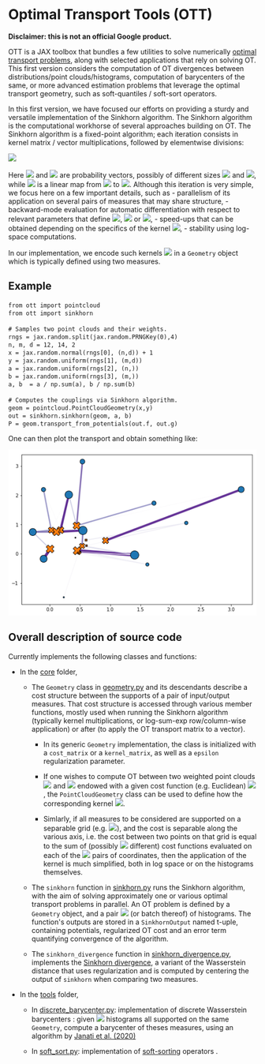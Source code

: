 # Optimal Transport Tools (OTT)

**Disclaimer: this is not an official Google product.**

OTT is a JAX toolbox that bundles a few utilities to solve numerically
[optimal transport problems](https://arxiv.org/abs/1803.00567), along with
selected applications that rely on solving OT. This first version considers the
computation of OT divergences between distributions/point clouds/histograms,
computation of barycenters of the same, or more advanced estimation problems
that leverage the optimal transport geometry, such as soft-quantiles / soft-sort operators.

In this first version, we have focused our efforts on providing a sturdy and
versatile implementation of the Sinkhorn algorithm. The Sinkhorn algorithm is
the computational workhorse of several approaches building on OT. The Sinkhorn
algorithm is a fixed-point algorithm; each iteration consists in kernel matrix / vector multiplications, followed by elementwise divisions:

<img src="https://render.githubusercontent.com/render/math?math=%24%5Cmathbf%7Bu%7D%20%5Cleftarrow%20%5Cfrac%7B%5Cmathbf%7Ba%7D%7D%7B%5Cmathbf%7BKv%7D%7D%2C%5Cquad%20%5Cmathbf%7Bv%7D%20%5Cleftarrow%20%5Cfrac%7B%5Cmathbf%7Ba%7D%7D%7B%5Cmathbf%7BK%7D%5ET%5Cmathbf%7Bu%7D%7D%24">

Here <img src="https://render.githubusercontent.com/render/math?math=%24%5Cmathbf%7Ba%7D%24"> and <img src="https://render.githubusercontent.com/render/math?math=%24%5Cmathbf%7Bb%7D%24"> are probability vectors, possibly of different sizes <img src="https://render.githubusercontent.com/render/math?math=%24n%24">
and <img src="https://render.githubusercontent.com/render/math?math=%24m%24">, while <img src="https://render.githubusercontent.com/render/math?math=%24%5Cmathbf%7BK%7D%24"> is a linear map from <img src="https://render.githubusercontent.com/render/math?math=%24%5Cmathbb%7BR%7D%5Em%24"> to
<img src="https://render.githubusercontent.com/render/math?math=%24%5Cmathbb%7BR%7D%5En%24">. Although this iteration is very simple, we focus here on a few important details, such as - parallelism of its application on several pairs of measures that may share structure, - backward-mode evaluation for automatic differentiation with respect to relevant parameters that define <img src="https://render.githubusercontent.com/render/math?math=%24%5Cmathbf%7BK%7D%24">, <img src="https://render.githubusercontent.com/render/math?math=%24%5Cmathbf%7Ba%7D%24"> or <img src="https://render.githubusercontent.com/render/math?math=%24%5Cmathbf%7Bb%7D%24">, - speed-ups that can be obtained depending on the specifics of the kernel <img src="https://render.githubusercontent.com/render/math?math=%24%5Cmathbf%7BK%7D%24">, - stability using log-space computations.

In our implementation, we encode such kernels <img src="https://render.githubusercontent.com/render/math?math=%24%5Cmathbf%7BK%7D%24"> in a `Geometry` object which is typically defined using two measures.

## Example

```
from ott import pointcloud
from ott import sinkhorn

# Samples two point clouds and their weights.
rngs = jax.random.split(jax.random.PRNGKey(0),4)
n, m, d = 12, 14, 2
x = jax.random.normal(rngs[0], (n,d)) + 1
y = jax.random.uniform(rngs[1], (m,d))
a = jax.random.uniform(rngs[2], (n,))
b = jax.random.uniform(rngs[3], (m,))
a, b  = a / np.sum(a), b / np.sum(b)

# Computes the couplings via Sinkhorn algorithm.
geom = pointcloud.PointCloudGeometry(x,y)
out = sinkhorn.sinkhorn(geom, a, b)
P = geom.transport_from_potentials(out.f, out.g)
```

One can then plot the transport and obtain something like:

![obtained coupling](./images/couplings.png)



## Overall description of source code

Currently implements the following classes and functions:

-   In the [core](ott/core) folder,

    -   The `Geometry` class in [geometry.py](ott/core/ground_geometry/geometry.py) and its descendants describe a cost structure
        between the supports of a pair of input/output measures. That cost
        structure is accessed through various member functions, mostly used when
        running the Sinkhorn algorithm (typically kernel multiplications, or
        log-sum-exp row/column-wise application) or after (to apply the OT
        transport matrix to a vector).

        -   In its generic `Geometry` implementation, the class is initialized
            with a `cost_matrix` or a `kernel_matrix`, as well as a `epsilon`
            regularization parameter.

        -   If one wishes to compute OT between two weighted point clouds
            <img src="https://render.githubusercontent.com/render/math?math=%24x%3D(x_1%2C%20%5Cdots%2C%20x_n)%24"> and <img src="https://render.githubusercontent.com/render/math?math=%24y%3D(y_1%2C%20%5Cdots%2C%20y_m)%24"> endowed with a
            given cost function (e.g. Euclidean) <img src="https://render.githubusercontent.com/render/math?math=%24c%24">, the `PointCloudGeometry`
            class can be used to define how the corresponding kernel
            <img src="https://render.githubusercontent.com/render/math?math=%24K_%7Bij%7D%3D%5Cexp(-c(x_i%2Cy_j)%2F%5Cepsilon)%24">.

        -   Simlarly, if all measures to be considered are supported on a
            separable grid (e.g. <img src="https://render.githubusercontent.com/render/math?math=%24%5C%7B1%2C...%2Cn%5C%7D%5Ed%24">), and the cost is separable
            along the various axis, i.e. the cost between two points on that
            grid is equal to the sum of (possibly <img src="https://render.githubusercontent.com/render/math?math=%24d%24"> different) cost
            functions evaluated on each of the <img src="https://render.githubusercontent.com/render/math?math=%24d%24"> pairs of coordinates, then
            the application of the kernel is much simplified, both in log space
            or on the histograms themselves.

    -   The `sinkhorn` function in [sinkhorn.py](ott/core/sinkhorn.py) runs the Sinkhorn algorithm, with the aim of
        solving approximately one or various optimal transport problems in
        parallel. An OT problem is defined by a `Geometry` object, and a pair
        <img src="https://render.githubusercontent.com/render/math?math=%24(a%2C%20b)%24"> (or batch thereof) of histograms. The function's outputs are
        stored in a `SinkhornOutput` named t-uple, containing potentials,
        regularized OT cost and an error term quantifying convergence of the
        algorithm.

    -   The `sinkhorn_divergence` function in [sinkhorn_divergence.py](ott/core/sinkhorn_divergence.py), implements the
        [Sinkhorn divergence](http://proceedings.mlr.press/v84/genevay18a.html),
        a variant of the Wasserstein distance that uses regularization and is
        computed by centering the output of `sinkhorn` when comparing two
        measures.

-   In the [tools](ott/tools) folder,

    -   In [discrete_barycenter.py](ott/tools/discrete_barycenter.py): implementation of discrete Wasserstein
        barycenters : given <img src="https://render.githubusercontent.com/render/math?math=%24N%24"> histograms all supported on the same
        `Geometry`, compute a barycenter of theses measures, using an algorithm
        by [Janati et al. (2020)](https://arxiv.org/abs/2006.02575)

    -   In [soft_sort.py](ott/tools/soft_sort.py): implementation of
        [soft-sorting](https://papers.nips.cc/paper/2019/hash/d8c24ca8f23c562a5600876ca2a550ce-Abstract.html)
        operators .
